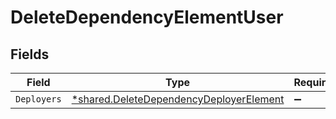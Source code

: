 # DeleteDependencyElementUser


## Fields

| Field                                                                                                    | Type                                                                                                     | Required                                                                                                 | Description                                                                                              |
| -------------------------------------------------------------------------------------------------------- | -------------------------------------------------------------------------------------------------------- | -------------------------------------------------------------------------------------------------------- | -------------------------------------------------------------------------------------------------------- |
| `Deployers`                                                                                              | [*shared.DeleteDependencyDeployerElement](../../../pkg/models/shared/deletedependencydeployerelement.md) | :heavy_minus_sign:                                                                                       | N/A                                                                                                      |